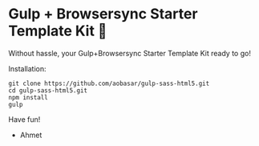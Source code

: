 # Gulp + Browsersync Starter Template Kit 💖

Without hassle, your Gulp+Browsersync Starter Template Kit ready to go!


Installation:

```
git clone https://github.com/aobasar/gulp-sass-html5.git
cd gulp-sass-html5.git
npm install 
gulp

```
Have fun!


- Ahmet 
